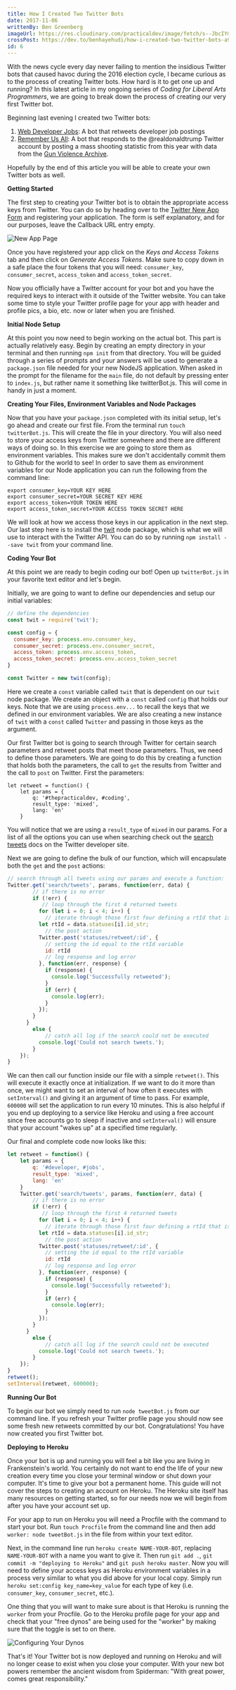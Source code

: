 ```yaml
---
title: How I Created Two Twitter Bots
date: 2017-11-06
writtenBy: Ben Greenberg
imageUrl: https://res.cloudinary.com/practicaldev/image/fetch/s--JbcIYm6y--/c_limit%2Cf_auto%2Cfl_progressive%2Cq_auto%2Cw_880/https://thepracticaldev.s3.amazonaws.com/i/sfqaog9tsql968kb8nwk.png
crossPost: https://dev.to/benhayehudi/how-i-created-two-twitter-bots-a97
id: 6
---
```


With the news cycle every day never failing to mention the insidious Twitter bots that caused havoc during the 2016 election cycle, I became curious as to the process of creating Twitter bots. How hard is it to get one up and running? In this latest article in my ongoing series of *Coding for Liberal Arts Programmers*, we are going to break down the process of creating our very first Twitter bot. 

Beginning last evening I created two Twitter bots: 

1. [Web Developer Jobs](https://twitter.com/WebDevJobsNow): A bot that retweets developer job postings
2. [Remember Us All](https://twitter.com/RememberUsAll): A bot that responds to the @realdonaldtrump Twitter account by posting a mass shooting statistic from this year with data from the [Gun Violence Archive](http://www.gunviolencearchive.org/). 

Hopefully by the end of this article you will be able to create your own Twitter bots as well.

**Getting Started**

The first step to creating your Twitter bot is to obtain the appropriate access keys from Twitter. You can do so by heading over to the [Twitter New App Form](https://apps.twitter.com/app/new) and registering your application. The form is self explanatory, and for our purposes, leave the Callback URL entry empty. 

![New App Page](https://i.imgur.com/V5xQcqN.png)

Once you have registered your app click on the *Keys and Access Tokens* tab and then click on *Generate Access Tokens*. Make sure to copy down in a safe place the four tokens that you will need: `consumer_key`, `consumer_secret`, `access_token` and `access_token_secret`. 

Now you officially have a Twitter account for your bot and you have the required keys to interact with it outside of the Twitter website. You can take some time to style your Twitter profile page for your app with header and profile pics, a bio, etc. now or later when you are finished. 

**Initial Node Setup**

At this point you now need to begin working on the actual bot. This part is actually relatively easy. Begin by creating an empty directory in your terminal and then running `npm init` from that directory. You will be guided through a series of prompts and your answers will be used to generate a `package.json` file needed for your new NodeJS application. When asked in the prompt for the filename for the `main` file, do not default by pressing enter to `index.js`, but rather name it something like twitterBot.js. This will come in handy in just a moment.

**Creating Your Files, Environment Variables and Node Packages**

Now that you have your `package.json` completed with its initial setup, let's go ahead and create our first file. From the terminal run `touch twitterBot.js`. This will create the file in your directory. You will also need to store your access keys from Twitter somewhere and there are different ways of doing so. In this exercise we are going to store them as environment variables. This makes sure we don't accidentally commit them to Github for the world to see! In order to save them as environment variables for our Node application you can run the following from the command line:

```
export consumer_key=YOUR KEY HERE
export consumer_secret=YOUR SECRET KEY HERE
export access_token=YOUR TOKEN HERE
export access_token_secret=YOUR ACCESS TOKEN SECRET HERE
```

We will look at how we access those keys in our application in the next step. Our last step here is to install the [twit](https://www.npmjs.com/package/twit) node package, which is what we will use to interact with the Twitter API. You can do so by running `npm install --save twit` from your command line.

**Coding Your Bot**

At this point we are ready to begin coding our bot! Open up `twitterBot.js` in your favorite text editor and let's begin.

Initially, we are going to want to define our dependencies and setup our initial variables:

```javascript
// define the dependencies
const twit = require('twit');

const config = {
  consumer_key: process.env.consumer_key,
  consumer_secret: process.env.consumer_secret,
  access_token: process.env.access_token,
  access_token_secret: process.env.access_token_secret
}

const Twitter = new twit(config);
```

Here we create a `const` variable called `twit` that is dependent on our `twit` node package. We create an object with a `const` called `config` that holds our keys. Note that we are using `process.env...` to recall the keys that we defined in our environment variables. We are also creating a new instance of `twit` with a `const` called `Twitter` and passing in those keys as the argument. 

Our first Twitter bot is going to search through Twitter for certain search parameters and retweet posts that meet those parameters. Thus, we need to define those parameters. We are going to do this by creating a function that holds both the parameters, the call to `get` the results from Twitter and the call to `post` on Twitter. First the parameters:

```javascrip
let retweet = function() {
    let params = {
        q: '#thepracticaldev, #coding',
        result_type: 'mixed',
        lang: 'en'
    }
```

You will notice that we are using a `result_type` of `mixed` in our params. For a list of all the options you can use when searching check out the [search tweets](https://developer.twitter.com/en/docs/tweets/search/api-reference/get-search-tweets) docs on the Twitter developer site. 

Next we are going to define the bulk of our function, which will encapsulate both the `get` and the `post` actions:

```javascript
// search through all tweets using our params and execute a function:
Twitter.get('search/tweets', params, function(err, data) {
        // if there is no error
        if (!err) {
           // loop through the first 4 returned tweets
          for (let i = 0; i < 4; i++) {
            // iterate through those first four defining a rtId that is equal to the value of each of those tweets' ids
          let rtId = data.statuses[i].id_str;
            // the post action
          Twitter.post('statuses/retweet/:id', {
            // setting the id equal to the rtId variable
            id: rtId
            // log response and log error
          }, function(err, response) {
            if (response) {
              console.log('Successfully retweeted');
            }
            if (err) {
              console.log(err);
            }
          });
        }
      }
        else {
            // catch all log if the search could not be executed
          console.log('Could not search tweets.');
        }
    });
}
```

We can then call our function inside our file with a simple `retweet()`. This will execute it exactly once at initialization. If we want to do it more than once, we might want to set an interval of how often it executes with `setInterval()` and giving it an argument of time to pass. For example, `600000` will set the application to run every 10 minutes. This is also helpful if you end up deploying to a service like Heroku and using a free account since free accounts go to sleep if inactive and `setInterval()` will ensure that your account "wakes up" at a specified time regularly. 

Our final and complete code now looks like this:

```javascript
let retweet = function() {
    let params = {
        q: '#developer, #jobs',
        result_type: 'mixed',
        lang: 'en'
    }
    Twitter.get('search/tweets', params, function(err, data) {
        // if there is no error
        if (!err) {
           // loop through the first 4 returned tweets
          for (let i = 0; i < 4; i++) {
            // iterate through those first four defining a rtId that is equal to the value of each of those tweets' ids
          let rtId = data.statuses[i].id_str;
            // the post action
          Twitter.post('statuses/retweet/:id', {
            // setting the id equal to the rtId variable
            id: rtId
            // log response and log error
          }, function(err, response) {
            if (response) {
              console.log('Successfully retweeted');
            }
            if (err) {
              console.log(err);
            }
          });
        }
      }
        else {
            // catch all log if the search could not be executed
          console.log('Could not search tweets.');
        }
    });
}
retweet();
setInterval(retweet, 600000);
```

**Running Our Bot**

To begin our bot we simply need to run `node tweetBot.js` from our command line. If you refresh your Twitter profile page you should now see some fresh new retweets committed by our bot. Congratulations! You have now created you first Twitter bot.

**Deploying to Heroku**

Once your bot is up and running you will feel a bit like you are living in Frankenstein's world. You certainly do not want to end the life of your new creation every time you close your terminal window or shut down your computer. It's time to give your bot a permanent home. This guide will not cover the steps to creating an account on Heroku. The Heroku site itself has many resources on getting started, so for our needs now we will begin from after you have your account set up. 

For your app to run on Heroku you will need a Procfile with the command to start your bot. Run `touch Procfile` from the command line and then add `worker: node tweetBot.js` in the file from within your text editor.

Next, in the command line run `heroku create NAME-YOUR-BOT`, replacing `NAME-YOUR-BOT` with a name you want to give it. Then run `git add .`, `git commit -m "deploying to Heroku"` and `git push heroku master`. Now you will need to define your access keys as Heroku environment variables in a process very similar to what you did above for your local copy. Simply run `heroku set:config key_name=key_value` for each type of key (i.e. `consumer_key`, `consumer_secret`, etc.). 

One thing that you will want to make sure about is that Heroku is running the `worker` from your Procfile. Go to the Heroku profile page for your app and check that your "free dynos" are being used for the "worker" by making sure that the toggle is set to on there. 

![Configuring Your Dynos](https://i.imgur.com/ZsviuLV.png)

That's it! Your Twitter bot is now deployed and running on Heroku and will no longer cease to exist when you close your computer. With your new bot powers remember the ancient wisdom from Spiderman: "With great power, comes great responsibility." 
